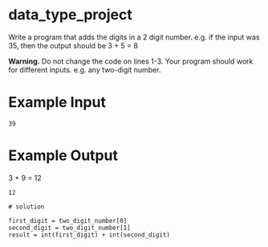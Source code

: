 # data_type_project
Write a program that adds the digits in a 2 digit number. e.g. if the input was 35, then the output should be 3 + 5 = 8

**Warning.** Do not change the code on lines 1-3. Your program should work for different inputs. e.g. any two-digit number.

# Example Input

```
39
```

# Example Output

3 + 9 = 12

```
12

# solution 

first_digit = two_digit_number[0]
second_digit = two_digit_number[1]
result = int(first_digit) + int(second_digit)
